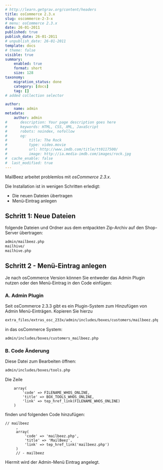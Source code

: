 ```yaml
---
# http://learn.getgrav.org/content/headers
title: osCommerce 2.3.x
slug: oscommerce-2-3-x
# menu: osCommerce 2.3.x
date: 26-01-2011
published: true
publish_date: 26-01-2011
# unpublish_date: 26-01-2011
template: docs
# theme: false
visible: true
summary:
    enabled: true
    format: short
    size: 128
taxonomy:
    migration_status: done
    category: [docs]
    tag: []
# added collection selector

author:
    name: admin
metadata:
    author: admin
#      description: Your page description goes here
#      keywords: HTML, CSS, XML, JavaScript
#      robots: noindex, nofollow
#      og:
#          title: The Rock
#          type: video.movie
#          url: http://www.imdb.com/title/tt0117500/
#          image: http://ia.media-imdb.com/images/rock.jpg
#  cache_enable: false
#  last_modified: true
---
```


MailBeez arbeitet problemlos mit *osCommerce 2.3.x*.


Die Installation ist in wenigen Schritten erledigt:
- Die neuen Dateien übertragen
- Menü-Eintrag anlegen



## Schritt 1: Neue Dateien

folgende Dateien und Ordner aus dem entpackten Zip-Archiv auf den Shop-Server übertragen:


```bash
admin/mailbeez.php
mailhive/
mailhive.php


```


## Schritt 2 - Menü-Eintrag anlegen

Je nach osCommerce Version können Sie entweder das Admin Plugin nutzen oder den Menü-Eintrag in den Code einfügen:

### A. Admin Plugin

Seit osCommerce 2.3.3 gibt es ein Plugin-System zum Hinzufügen von Admin Menü-Einträgen. Kopieren Sie hierzu

```bash
extra_files/extras_osc_233x/admin/includes/boxes/customers/mailbeez.php
```

in das osCommerce System:

```bash
admin/includes/boxes/customers_mailbeez.php
```


### B. Code Änderung

Diese Datei zum Bearbeiten öffnen:

```bash
admin/includes/boxes/tools.php
```

Die Zeile

```
    array(
        'code' => FILENAME_WHOS_ONLINE,
        'title' => BOX_TOOLS_WHOS_ONLINE,
        'link' => tep_href_link(FILENAME_WHOS_ONLINE)
    )
```

finden und folgenden Code hinzufügen:

```
// mailbeez
     ,
     array(
         'code' => 'mailbeez.php',
         'title' => 'MailBeez',
         'link' => tep_href_link('mailbeez.php')
     )
     // - mailbeez
```


Hiermit wird der Admin-Menü Eintrag angelegt.

